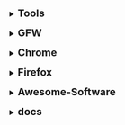 **<details><summary><font size="4">Tools</font></summary>**
  * [Google 翻译](https://translate.google.cn/)
  * [Cambridge Dictionary](https://dictionary.cambridge.org/)
  * [jdk](http://ghaffarian.net/downloads/Java/)
  * [Git](https://git-scm.com/book/zh/v2)
  * [MVN Repository](https://mvnrepository.com/)
  * [fastjson](https://github.com/alibaba/fastjson/wiki/JSONField)
  * [Apache Commons](http://commons.apache.org/)
  * [开发人员工具](https://tool.lu/)
  * [anyproxy](https://www.anyproxy.cn/)
  * [Linux 命令大全](https://man.linuxde.net/)
  * [Redis 命令参考](http://redisdoc.com/index.html)
  * [Cron 在线生成工具](http://cron.qqe2.com/)
  * [Base64 解密](http://tool.chinaz.com/Tools/Base64.aspx)
  * [二维码生产器](https://www.qrstuff.com/)
  * [思维导图](https://my-mind.github.io/)
  * [流程图](https://www.draw.io/)
  * [office 技巧](https://www.ruhe8.com/)
  * [电子书](http://ireadweek.com/)
  * [tinyurl](https://tinyurl.com/)
  * [htmltopdf](https://github.com/wkhtmltopdf/wkhtmltopdf)
  * [qwant](https://www.qwant.com/)
  * [similarsitesearch](https://www.similarsitesearch.com/cn/)
  * [pengzhile](https://github.com/pengzhile/atlassian-helper)
</details>

**<details><summary><font size="4">GFW</font></summary>**
  * [gfw](https://github.com/topics/gfw)
  * [gfwlist](https://github.com/gfwlist/gfwlist)
  * [free-ss](https://github.com/free-ss/free-ss.site)
  * [freess](https://github.com/max2max/freess)
  * [Freedom](https://github.com/nulastudio/Freedom)
  * [SwitchyOmega](https://github.com/FelisCatus/SwitchyOmega)
  * [coderschool](https://coderschool.cn/)
  * [ruyo](https://51.ruyo.net/)
  * [nutgeek](https://www.nutgeek.com/)
  * [shadowsocks-heroku](https://github.com/onplus/shadowsocks-heroku)|[shadowsocks-heroku](https://github.com/mrluanma/shadowsocks-heroku)|[shadowsocks-heroku](https://github.com/shadowsocks/shadowsocks-dotcloud)
  * [ShadowSocks-Share](https://github.com/zc-zh-001/ShadowSocks-Share)
  * [ShadowSocksShare](https://github.com/the0demiurge/ShadowSocksShare)
  * [ipfs](https://ipfs.io/docs/install/)
  * [outman](https://lvii.gitbooks.io/outman/content/)
</details>

**<details><summary><font size="4">Chrome</font></summary>**

  * [Chrome download](https://tools.shuax.com/chrome/#/)
  * [repo-chrome](https://repo.fdzh.org/chrome/exe/)
  * [chrome-extension-downloader](https://chrome-extension-downloader.com/)

</details>

**<details><summary><font size="4">Firefox</font></summary>**
  * [Firefox Browser to download](https://www.mozilla.org/en-US/firefox/all/#product-desktop-release)
</details>

**<details><summary><font size="4">Awesome-Software</font></summary>**
  * [Awesome-Windows](https://github.com/Awesome-Windows/Awesome/blob/master/README-cn.md)
  * [Awesome-Linux](https://github.com/luong-komorebi/Awesome-Linux-Software/blob/master/README_zh-CN.md)
</details>
 
**<details><summary><font size="4">docs</font></summary>**
  * [Web 技术文档](https://developer.mozilla.org/zh-CN/docs/Web)
  * [W3School](https://www.w3school.com.cn/)
  * [Bootstrap 中文网](https://www.bootcss.com/)
</details>


